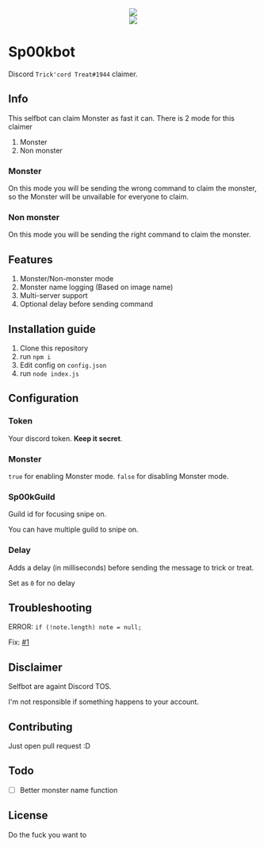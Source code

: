 <div align="center"><img src="https://miro.medium.com/max/700/1*znYs3T_o7yLyBwY4rPHSvQ.png"></div>
<div align="center"><img src="https://lewd.pics/p/wZw4.png"></div>

# Sp00kbot

Discord `Trick'cord Treat#1944` claimer.

## Info

This selfbot can claim Monster as fast it can.
There is 2 mode for this claimer

1. Monster
2. Non monster

### Monster

On this mode you will be sending the wrong command to claim the monster, so the Monster will be unvailable for everyone to claim.

### Non monster

On this mode you will be sending the right command to claim the monster.

## Features

1. Monster/Non-monster mode
2. Monster name logging (Based on image name)
3. Multi-server support
4. Optional delay before sending command

## Installation guide

1. Clone this repository
2. run `npm i`
3. Edit config on `config.json`
4. run `node index.js`

## Configuration

### Token

Your discord token. **Keep it secret**.

### Monster

`true` for enabling Monster mode.
`false` for disabling Monster mode.

### Sp00kGuild

Guild id for focusing snipe on.

You can have multiple guild to snipe on.

### Delay

Adds a delay (in milliseconds) before sending the message to trick or treat.

Set as `0` for no delay

## Troubleshooting

ERROR: `if (!note.length) note = null;`

Fix: [#1](https://github.com/hanahaneull/Discord-Sp00kbot/issues/1#issuecomment-709775810)

## Disclaimer

Selfbot are againt Discord TOS.

I'm not responsible if something happens to your account.

## Contributing

Just open pull request :D

## Todo

- [ ] Better monster name function

## License

Do the fuck you want to
